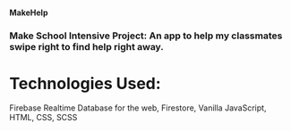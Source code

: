 #### MakeHelp

### Make School Intensive Project: An app to help my classmates swipe right to find help right away.

# Technologies Used:
Firebase Realtime Database for the web, Firestore, Vanilla JavaScript, HTML,
CSS, SCSS
